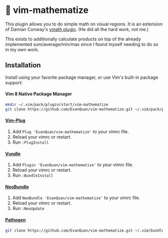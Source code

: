 # :sunrise_over_mountains: vim-mathematize

This plugin allows you to do simple math on visual regions. It is an
extension of Damian Conway's [vmath
plugin](https://github.com/thoughtstream/Damian-Conway-s-Vim-Setup/blob/master/plugin/vmath.vim).
(He did all the hard work, not me.)

This exists to additionally calculate products on top of the already
implemented sum/average/min/max since I found myself needing to do so in my own
work.

## Installation

Install using your favorite package manager, or use Vim's built-in package
support:

#### Vim 8 Native Package Manager

```bash
mkdir ~/.vim/pack/plugin/start/vim-mathematize
git clone https://github.com/EvanQuan/vim-mathematize.git ~/.vim/pack/plugin/start/vim-mathematize
```

#### [Vim-Plug](https://github.com/junegunn/vim-plug)

1. Add `Plug 'EvanQuan/vim-mathematize'` to your vimrc file.
2. Reload your vimrc or restart.
3. Run `:PlugInstall`

#### [Vundle](https://github.com/VundleVim/Vundle.vim)

1. Add `Plugin 'EvanQuan/vim-mathematize'` to your vimrc file.
2. Reload your vimrc or restart.
3. Run `:BundleInstall`

#### [NeoBundle](https://github.com/Shougo/neobundle.vim)

1. Add `NeoBundle 'EvanQuan/vim-mathematize'` to your vimrc file.
2. Reload your vimrc or restart.
3. Run `:NeoUpdate`

#### [Pathogen](https://github.com/tpope/vim-pathogen)

```bash
git clone https://github.com/EvanQuan/vim-mathematize.git ~/.vim/bundle/vim-mathematize
```
